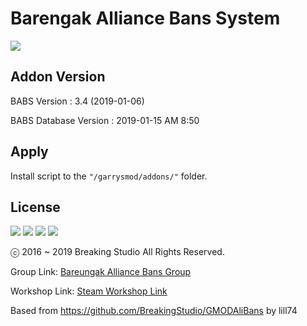 # Barengak Alliance Bans System
<img src="https://i.imgur.com/Z4RcAxF.png"><p></p>
## Addon Version
BABS Version : 3.4 (2019-01-06)<p></p>
BABS Database Version : 2019-01-15 AM 8:50
## Apply
Install script to the `"/garrysmod/addons/"` folder.
## License
<img src="https://mirrors.creativecommons.org/presskit/icons/cc.png"> <img src="https://mirrors.creativecommons.org/presskit/icons/by.png">
<img src="https://mirrors.creativecommons.org/presskit/icons/nc.png"> <img src="https://mirrors.creativecommons.org/presskit/icons/nd.png"><p>
ⓒ 2016 ~ 2019 Breaking Studio All Rights Reserved.</p><p>
Group Link: [Bareungak Alliance Bans Group](http://steamcommunity.com/groups/barnaliedbans)</p><p>
Workshop Link: [Steam Workshop Link](https://steamcommunity.com/sharedfiles/filedetails/?id=1448646002)</p><p>
Based from https://github.com/BreakingStudio/GMODAliBans by lill74</p>